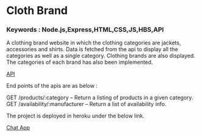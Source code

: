 # Cloth Brand
### Keywords : Node.js,Express,HTML,CSS,JS,HBS,API

A clothing brand website in which the clothing categories are jackets, accessories and shirts.
Data is fetched from the api to display all the categories as well as a single category.
Clothing brands are also displayed. The categories of each brand has also been implemented.

[API](https://bad-api-assignment.reaktor.com/)

End points of the apis are as below :

GET /products/:category – Return a listing of products in a given category.
GET /availability/:manufacturer – Return a list of availability info.

The project is deployed in heroku under the below link.

[Chat App](https://clothing-categories.herokuapp.com/)
